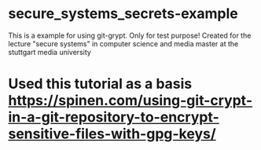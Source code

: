 # secure_systems_secrets-example
This is a example for using git-grypt. Only for test purpose! Created for the lecture "secure systems" in computer science and media master at the stuttgart media university

# Used this tutorial as a basis https://spinen.com/using-git-crypt-in-a-git-repository-to-encrypt-sensitive-files-with-gpg-keys/ 

